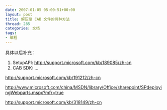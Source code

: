 ```yaml
---
date: 2007-01-05 05:00:51+00:00
layout: post
title: 解压缩 CAB 文件的两种方法
thread: 285
categories: 文档
tags:
- 编程
---
```


具体以后补充：  
1. SetupAPI: http://support.microsoft.com/kb/189085/zh-cn  
2. CAB SDK: ...  
  
  
http://support.microsoft.com/kb/191212/zh-cn  
  
http://www.microsoft.com/china/MSDN/library/Office/sharepoint/SPdeployingWebparts.mspx?mfr=true  
  
http://support.microsoft.com/kb/318149/zh-cn
